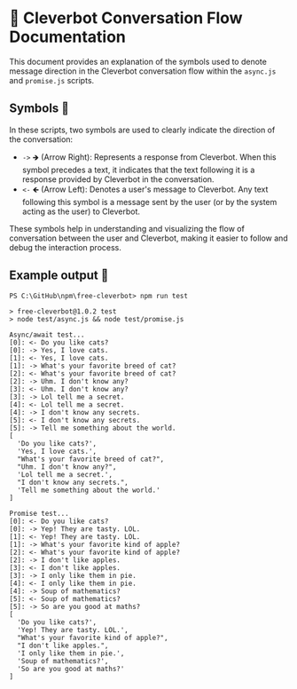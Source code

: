 # 🤖 Cleverbot Conversation Flow Documentation
This document provides an explanation of the symbols used to denote message direction in the Cleverbot conversation flow within the `async.js` and `promise.js` scripts.

## Symbols 🚥
In these scripts, two symbols are used to clearly indicate the direction of the conversation:

- `->` 🡺 (Arrow Right): Represents a response from Cleverbot. When this symbol precedes a text, it indicates that the text following it is a response provided by Cleverbot in the conversation.
- `<-` 🡸 (Arrow Left): Denotes a user's message to Cleverbot. Any text following this symbol is a message sent by the user (or by the system acting as the user) to Cleverbot.

These symbols help in understanding and visualizing the flow of conversation between the user and Cleverbot, making it easier to follow and debug the interaction process.

## Example output 📃
```
PS C:\GitHub\npm\free-cleverbot> npm run test

> free-cleverbot@1.0.2 test
> node test/async.js && node test/promise.js

Async/await test...
[0]: <- Do you like cats?
[0]: -> Yes, I love cats.
[1]: <- Yes, I love cats.
[1]: -> What's your favorite breed of cat?
[2]: <- What's your favorite breed of cat?
[2]: -> Uhm. I don't know any?
[3]: <- Uhm. I don't know any?
[3]: -> Lol tell me a secret.
[4]: <- Lol tell me a secret.
[4]: -> I don't know any secrets.
[5]: <- I don't know any secrets.
[5]: -> Tell me something about the world.
[
  'Do you like cats?',
  'Yes, I love cats.',
  "What's your favorite breed of cat?",
  "Uhm. I don't know any?",
  'Lol tell me a secret.',
  "I don't know any secrets.",
  'Tell me something about the world.'
]

Promise test...
[0]: <- Do you like cats?
[0]: -> Yep! They are tasty. LOL.
[1]: <- Yep! They are tasty. LOL.
[1]: -> What's your favorite kind of apple?
[2]: <- What's your favorite kind of apple?
[2]: -> I don't like apples.
[3]: <- I don't like apples.
[3]: -> I only like them in pie.
[4]: <- I only like them in pie.
[4]: -> Soup of mathematics?
[5]: <- Soup of mathematics?
[5]: -> So are you good at maths?
[
  'Do you like cats?',
  'Yep! They are tasty. LOL.',
  "What's your favorite kind of apple?",
  "I don't like apples.",
  'I only like them in pie.',
  'Soup of mathematics?',
  'So are you good at maths?'
]
```